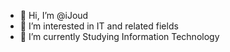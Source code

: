 - 👋 Hi, I’m @iJoud
- 👀 I’m interested in IT and related fields
- 🌱 I’m currently Studying Information Technology

<!---
JoudMG/JoudMG is a ✨ special ✨ repository because its `README.md` (this file) appears on your GitHub profile.
You can click the Preview link to take a look at your changes.
--->
